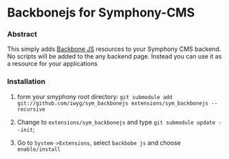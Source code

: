 # Backbonejs for Symphony-CMS

### Abstract 
This simply adds [Backbone JS][1] resources to your Symphony CMS backend. No
scripts will be added to the any backend page. Instead you can use it as
a resource for your applications

### Installation
 1. form your smyphony root directory: `git submodule add git://github.com/iwyg/sym_backbonejs extensions/sym_backbonejs --recursive`

 2. Change to `extensions/sym_backbonejs` and type `git submodule update --init`;

 3. Go to `System->Extensions`, select `backbobe js` and choose `enable/install`

[1]: http://backbonejs.org/
